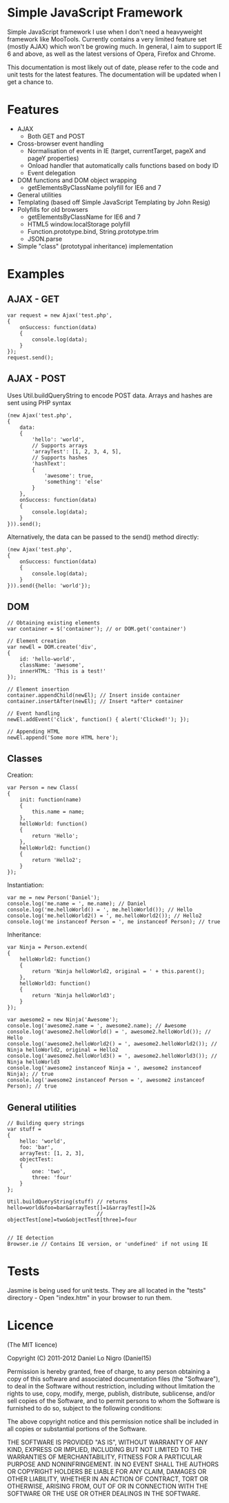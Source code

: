 Simple JavaScript Framework
===========================

Simple JavaScript framework I use when I don't need a heavyweight framework like MooTools. Currently 
contains a very limited feature set (mostly AJAX) which won't be growing much. In general, I aim to
support IE 6 and above, as well as the latest versions of Opera, Firefox and Chrome.

This documentation is most likely out of date, please refer to the code and unit tests for the 
latest features. The documentation will be updated when I get a chance to.

Features
========
 - AJAX
   - Both GET and POST
 - Cross-browser event handling
   - Normalisation of events in IE (target, currentTarget, pageX and pageY properties)
   - Onload handler that automatically calls functions based on body ID
   - Event delegation
 - DOM functions and DOM object wrapping
   - getElementsByClassName polyfill for IE6 and 7
 - General utilities
 - Templating (based off Simple JavaScript Templating by John Resig)
 - Polyfills for old browsers
   - getElementsByClassName for IE6 and 7
   - HTML5 window.localStorage polyfill
   - Function.prototype.bind, String.prototype.trim
   - JSON.parse
 - Simple "class" (prototypal inheritance) implementation

Examples
========

AJAX - GET
----------
	var request = new Ajax('test.php',
	{
		onSuccess: function(data)
		{
			console.log(data);
		}
	});
	request.send();


AJAX - POST
-----------
Uses Util.buildQueryString to encode POST data. Arrays and hashes are sent using PHP syntax

	(new Ajax('test.php',
	{
		data:
		{
			'hello': 'world',
			// Supports arrays
			'arrayTest': [1, 2, 3, 4, 5],
			// Supports hashes
			'hashText': 
			{
				'awesome': true,
				'something': 'else'
			}
		},
		onSuccess: function(data)
		{
			console.log(data);
		}
	})).send();
	
Alternatively, the data can be passed to the send() method directly:

	(new Ajax('test.php',
	{
		onSuccess: function(data)
		{
			console.log(data);
		}
	})).send({hello: 'world'});

DOM
---

	// Obtaining existing elements
	var container = $('container'); // or DOM.get('container')
	
	// Element creation
	var newEl = DOM.create('div',
	{
		id: 'hello-world',
		className: 'awesome',
		innerHTML: 'This is a test!'
	});
	
	// Element insertion
	container.appendChild(newEl); // Insert inside container
	container.insertAfter(newEl); // Insert *after* container
	
	// Event handling
	newEl.addEvent('click', function() { alert('Clicked!'); });
	
	// Appending HTML
	newEl.append('Some more HTML here');
	
Classes
-------
Creation:

	var Person = new Class(
	{
		init: function(name)
		{
			this.name = name;
		},
		helloWorld: function()
		{
			return 'Hello';
		},
		helloWorld2: function()
		{
			return 'Hello2';
		}
	});
	
Instantiation:

	var me = new Person('Daniel');
	console.log('me.name = ', me.name); // Daniel
	console.log('me.helloWorld() = ', me.helloWorld()); // Hello
	console.log('me.helloWorld2() = ', me.helloWorld2()); // Hello2
	console.log('me instanceof Person = ', me instanceof Person); // true
	
Inheritance:

	var Ninja = Person.extend(
	{
		helloWorld2: function()
		{
			return 'Ninja helloWorld2, original = ' + this.parent();
		},
		helloWorld3: function()
		{
			return 'Ninja helloWorld3';
		}
	});
	
	var awesome2 = new Ninja('Awesome');
	console.log('awesome2.name = ', awesome2.name); // Awesome
	console.log('awesome2.helloWorld() = ', awesome2.helloWorld()); // Hello
	console.log('awesome2.helloWorld2() = ', awesome2.helloWorld2()); // Ninja helloWorld2, original = Hello2
	console.log('awesome2.helloWorld3() = ', awesome2.helloWorld3()); // Ninja helloWorld3
	console.log('awesome2 instanceof Ninja = ', awesome2 instanceof Ninja); // true
	console.log('awesome2 instanceof Person = ', awesome2 instanceof Person); // true
	
General utilities
-----------------

	// Building query strings
	var stuff = 
	{
		hello: 'world',
		foo: 'bar',
		arrayTest: [1, 2, 3],
		objectTest: 
		{
			one: 'two',
			three: 'four'
		}
	};
	
	Util.buildQueryString(stuff) // returns hello=world&foo=bar&arrayTest[]=1&arrayTest[]=2&
	                             // objectTest[one]=two&objectTest[three]=four
	
	
	// IE detection
	Browser.ie // Contains IE version, or 'undefined' if not using IE
	

Tests
=====
Jasmine is being used for unit tests. They are all located in the "tests" directory - Open 
"index.htm" in your browser to run them.

Licence
=======
(The MIT licence)

Copyright (C) 2011-2012 Daniel Lo Nigro (Daniel15)

Permission is hereby granted, free of charge, to any person obtaining a copy of
this software and associated documentation files (the "Software"), to deal in
the Software without restriction, including without limitation the rights to
use, copy, modify, merge, publish, distribute, sublicense, and/or sell copies
of the Software, and to permit persons to whom the Software is furnished to do
so, subject to the following conditions:

The above copyright notice and this permission notice shall be included in all
copies or substantial portions of the Software.

THE SOFTWARE IS PROVIDED "AS IS", WITHOUT WARRANTY OF ANY KIND, EXPRESS OR
IMPLIED, INCLUDING BUT NOT LIMITED TO THE WARRANTIES OF MERCHANTABILITY,
FITNESS FOR A PARTICULAR PURPOSE AND NONINFRINGEMENT. IN NO EVENT SHALL THE
AUTHORS OR COPYRIGHT HOLDERS BE LIABLE FOR ANY CLAIM, DAMAGES OR OTHER
LIABILITY, WHETHER IN AN ACTION OF CONTRACT, TORT OR OTHERWISE, ARISING FROM,
OUT OF OR IN CONNECTION WITH THE SOFTWARE OR THE USE OR OTHER DEALINGS IN THE
SOFTWARE.